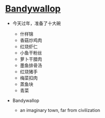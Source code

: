 # [Bandywallop](https://github.com/jiemaoli/gitblog/issues/17)

- 今天过年，准备了十大碗
   - 什样锦
   - 香菇炒鸡肉
   - 红烧虾仁
   - 小鱼干粉丝
   - 萝卜干腊肉
   - 墨鱼排骨汤
   - 红烧猪手
   - 梅菜扣肉
   - 蒸鱼块
   - 青菜

- Bandywallop
   - an imaginary town, far from civilization
 